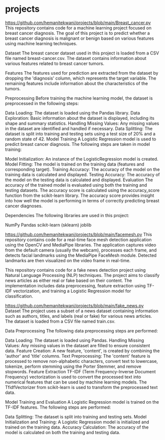 # projects


https://github.com/hemanitekwani/projects/blob/main/Breast_cancer.py
This repository contains code for a machine learning project focused on breast cancer diagnosis. The goal of this project is to predict whether a breast cancer diagnosis is malignant or benign based on various features using machine learning techniques.

Dataset
The breast cancer dataset used in this project is loaded from a CSV file named breast-cancer.csv. The dataset contains information about various features related to breast cancer tumors.

Features
The features used for prediction are extracted from the dataset by dropping the 'diagnosis' column, which represents the target variable. The remaining features include information about the characteristics of the tumors.

Preprocessing
Before training the machine learning model, the dataset is preprocessed in the following steps:

Data Loading: The dataset is loaded using the Pandas library.
Data Exploration: Basic information about the dataset is displayed, including its shape and summary statistics.
Handling Missing Values: Any missing values in the dataset are identified and handled if necessary.
Data Splitting: The dataset is split into training and testing sets using a test size of 20% and a random state of 42.
Model Training
A Logistic Regression model is used to predict breast cancer diagnosis. The following steps are taken in model training:

Model Initialization: An instance of the LogisticRegression model is created.
Model Fitting: The model is trained on the training data (features and corresponding target).
Training Accuracy: The accuracy of the model on the training data is calculated and displayed.
Testing Accuracy: The accuracy of the model on the testing data is calculated and displayed.
Evaluation
The accuracy of the trained model is evaluated using both the training and testing datasets. The accuracy score is calculated using the accuracy_score function from the scikit-learn library. The accuracy score provides insight into how well the model is performing in terms of correctly predicting breast cancer diagnoses.

Dependencies
The following libraries are used in this project:

NumPy
Pandas
scikit-learn (sklearn)
joblib



https://github.com/hemanitekwani/projects/blob/main/facemesh.py
This repository contains code for a real-time face mesh detection application using the OpenCV and MediaPipe libraries. The application captures video from the default camera (usually the webcam), processes each frame, and detects facial landmarks using the MediaPipe FaceMesh module. Detected landmarks are then visualized on the video frame in real-time.



This repository contains code for a fake news detection project using Natural Language Processing (NLP) techniques. The project aims to classify news articles as either real or fake based on their content. The implementation includes data preprocessing, feature extraction using TF-IDF vectorization, and training a Logistic Regression model for classification.

https://github.com/hemanitekwani/projects/blob/main/fake_news.py
Dataset
The project uses a subset of a news dataset containing information such as authors, titles, and labels (real or fake) for various news articles. The dataset is loaded from a CSV file named train.csv.

Data Preprocessing
The following data preprocessing steps are performed:

Data Loading: The dataset is loaded using Pandas.
Handling Missing Values: Any missing values in the dataset are filled to ensure consistent data.
Feature Creation: A new feature, 'content', is created by combining the 'author' and 'title' columns.
Text Preprocessing: The 'content' feature is processed to remove non-alphabetic characters, convert text to lowercase, tokenize, perform stemming using the Porter Stemmer, and remove stopwords.
Feature Extraction
TF-IDF (Term Frequency-Inverse Document Frequency) vectorization is used to convert the processed text into numerical features that can be used by machine learning models. The TfidfVectorizer from scikit-learn is used to transform the preprocessed text data.

Model Training and Evaluation
A Logistic Regression model is trained on the TF-IDF features. The following steps are performed:

Data Splitting: The dataset is split into training and testing sets.
Model Initialization and Training: A Logistic Regression model is initialized and trained on the training data.
Accuracy Calculation: The accuracy of the model is calculated on both the training and testing data.


